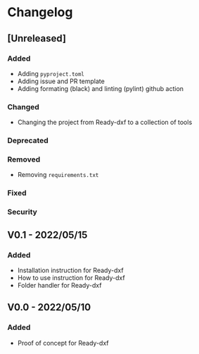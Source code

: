# Changelog

## [Unreleased]

### Added
- Adding `pyproject.toml`
- Adding issue and PR template
- Adding formating (black) and linting (pylint) github action

### Changed
- Changing the project from Ready-dxf to a collection of tools
### Deprecated
### Removed
- Removing `requirements.txt`

### Fixed
### Security

## V0.1 - 2022/05/15
### Added
- Installation instruction for Ready-dxf
- How to use instruction for Ready-dxf
- Folder handler for Ready-dxf

## V0.0 - 2022/05/10
### Added
- Proof of concept for Ready-dxf

